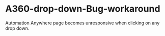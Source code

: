 # A360-drop-down-Bug-workaround
Automation Anywhere page becomes unresponsive when clicking on any drop down.
